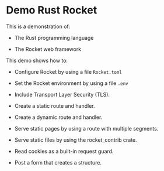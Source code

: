 # Demo Rust Rocket

This is a demonstration of:

* The Rust programming language

* The Rocket web framework

This demo shows how to:

* Configure Rocket by using a file `Rocket.toml`

* Set the Rocket environment by using a file `.env`

* Include Transport Layer Security (TLS).

* Create a static route and handler.

* Create a dynamic route and handler.

* Serve static pages by using a route with multiple segments.

* Serve static files by using the rocket_contrib crate.

* Read cookies as a built-in request guard.

* Post a form that creates a structure.
